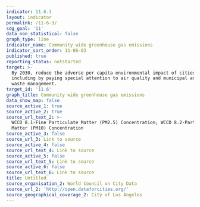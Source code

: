 ```yaml
---
indicator: 11.6.3
layout: indicator
permalink: /11-6-3/
sdg_goal: '11'
data_non_statistical: false
graph_type: line
indicator_name: Community wide greenhouse gas emissions
indicator_sort_order: 11-06-03
published: true
reporting_status: notstarted
target: >-
  By 2030, reduce the adverse per capita environmental impact of cities,
  including by paying special attention to air quality and municipal and other
  waste management.
target_id: '11.6'
graph_title: Community wide greenhouse gas emissions
data_show_map: false
source_active_1: true
source_active_2: true
source_url_text_2: >-
  WCCD 8.1-Fine Particulate Matter (PM2.5) Concentration; WCCD 8.2-Particulate
  Matter (PM10) Concentration
source_active_3: false
source_url_3: Link to source
source_active_4: false
source_url_text_4: Link to source
source_active_5: false
source_url_text_5: Link to source
source_active_6: false
source_url_text_6: Link to source
title: Untitled
source_organisation_2: World Council on City Data
source_url_2: 'http://open.dataforcities.org/'
source_geographical_coverage_2: City of Los Angeles
---
```


